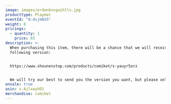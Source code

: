 ```yaml
---
image: images/erdwnknvgaihlls.jpg
producttype: Playmat
eventId: "O-dvjHAX5"
weight: 0
pricings:
  - quantity: 1
    price: 65
description: >-
  When purchasing this item, there will be a chance that we will receive the
  following version:


  https://www.shounenstop.com/products/comiket/s-yauyr5orz


  We will try our best to send you the version you want, but please only purchase this item if you are fine with receiving either version.
onsale: true
asin: s-AjlxwyhD1
merchandise: comiket
---
```

